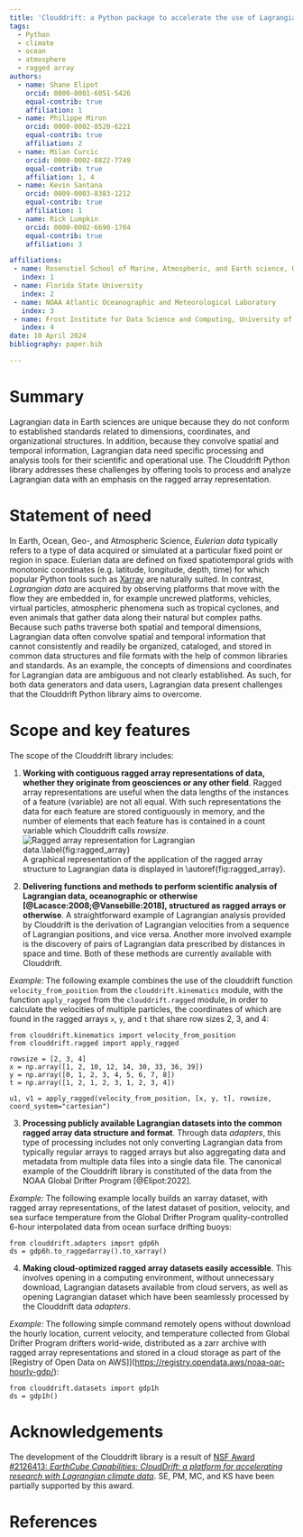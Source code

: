 ```yaml
---
title: 'Clouddrift: a Python package to accelerate the use of Lagrangian data for atmospheric, oceanic, and climate sciences (edit)'
tags:
  - Python
  - climate
  - ocean
  - atmosphere
  - ragged array
authors:
  - name: Shane Elipot
    orcid: 0000-0001-6051-5426
    equal-contrib: true
    affiliation: 1
  - name: Philippe Miron
    orcid: 0000-0002-8520-6221
    equal-contrib: true
    affiliation: 2
  - name: Milan Curcic
    orcid: 0000-0002-8822-7749
    equal-contrib: true
    affiliation: 1, 4
  - name: Kevin Santana
    orcid: 0009-0003-8383-1212
    equal-contrib: true
    affiliation: 1
  - name: Rick Lumpkin
    orcid: 0000-0002-6690-1704
    equal-contrib: true
    affiliation: 3

affiliations:
 - name: Rosenstiel School of Marine, Atmospheric, and Earth science, University of Miami
   index: 1
 - name: Florida State University
   index: 2
 - name: NOAA Atlantic Oceanographic and Meteorological Laboratory
   index: 3
 - name: Frost Institute for Data Science and Computing, University of Miami
   index: 4
date: 10 April 2024
bibliography: paper.bib

---
```


# Summary

Lagrangian data in Earth sciences are unique because they do not conform to established standards related to dimensions, coordinates, and organizational structures. In addition, because they convolve spatial and temporal information, Lagrangian data need specific processing and analysis tools for their scientific and operational use. The Clouddrift Python library addresses these challenges by offering tools to process and analyze Lagrangian data with an emphasis on the ragged array representation.

# Statement of need

In Earth, Ocean, Geo-, and Atmospheric Science, *Eulerian data* typically refers to a type of data acquired or simulated at a particular fixed point or region in space. Eulerian data are defined on fixed spatiotemporal grids with monotonic coordinates (e.g. latitude, longitude, depth, time) for which popular Python tools such as [Xarray](https://docs.xarray.dev/en/stable/) are naturally suited. In contrast, *Lagrangian data* are acquired by observing platforms that move with the flow they are embedded in, for example uncrewed platforms, vehicles, virtual particles, atmospheric phenomena such as tropical cyclones, and even animals that gather data along their natural but complex paths. Because such paths traverse both spatial and temporal dimensions, Lagrangian data often convolve spatial and temporal information that cannot consistently and readily be organized, cataloged, and stored in common data structures and file formats with the help of common libraries and standards. As an example, the concepts of dimensions and coordinates for Lagrangian data are ambiguous and not clearly established. As such, for both data generators and data users, Lagrangian data present challenges that the Clouddrift Python library aims to overcome. 

# Scope and key features

The scope of the Clouddrift library includes: 

1. **Working with contiguous ragged array representations of data, whether they originate from geosciences or any other field**. Ragged array representations are useful when the data lengths of the instances of a feature (variable) are not all equal. With such representations the data for each feature are stored contiguously in memory, and the number of elements that each feature has is contained in a count variable which Clouddrift calls *rowsize*. 
![Ragged array representation for Lagrangian data.\label{fig:ragged_array}](ragged_array.png)       
A graphical representation of the application of the ragged array structure to Lagrangian data is displayed in \autoref{fig:ragged_array}.


2. **Delivering functions and methods to perform scientific analysis of Lagrangian data, oceanographic or otherwise [@Lacasce:2008;@Vansebille:2018], structured as ragged arrays or otherwise**. A straightforward example of Lagrangian analysis provided by Clouddrift is the derivation of Lagrangian velocities from a sequence of Lagrangian positions, and vice versa. Another more involved example is the discovery of pairs of Lagrangian data prescribed by distances in space and time. Both of these methods are currently available with Clouddrift.

*Example:* The following example combines the use of the clouddrift function `velocity_from_position` from the `clouddrift.kinematics` module, with the function `apply_ragged` from the `clouddrift.ragged` module, in order to calculate the velocities of multiple particles, the coordinates of which are found in the ragged arrays `x`, `y`, and `t` that share row sizes 2, 3, and 4:  
```
from clouddrift.kinematics import velocity_from_position
from clouddrift.ragged import apply_ragged

rowsize = [2, 3, 4]
x = np.array([1, 2, 10, 12, 14, 30, 33, 36, 39])
y = np.array([0, 1, 2, 3, 4, 5, 6, 7, 8])
t = np.array([1, 2, 1, 2, 3, 1, 2, 3, 4])

u1, v1 = apply_ragged(velocity_from_position, [x, y, t], rowsize, coord_system="cartesian")
```

3. **Processing publicly available Lagrangian datasets into the common ragged array data structure and format**. Through data *adapters*, this type of processing includes not only converting Lagrangian data from typically regular arrays to ragged arrays but also aggregating data and metadata from multiple data files into a single data file. The canonical example of the Clouddrift library is constituted of the data from the NOAA Global Drifter Program [@Elipot:2022].

*Example:* The following example locally builds an xarray dataset, with ragged array representations, of the latest dataset of position, velocity, and sea surface temperature from the Global Drifter Program quality-controlled 6-hour interpolated data from ocean surface drifting buoys:
```
from clouddrift.adapters import gdp6h
ds = gdp6h.to_raggedarray().to_xarray()
```

4. **Making cloud-optimized ragged array datasets easily accessible**. This involves opening in a computing environment, without unnecessary download, Lagrangian datasets available from cloud servers, as well as opening Lagrangian dataset which have been seamlessly processed by the Clouddrift data *adapters*.    

*Example:* The following simple command remotely opens without download the hourly location, current velocity, and temperature collected from Global Drifter Program drifters world-wide, distributed as a zarr archive with ragged array representations and stored in a cloud storage as part of the [Registry of Open Data on AWS]](https://registry.opendata.aws/noaa-oar-hourly-gdp/):

```
from clouddrift.datasets import gdp1h
ds = gdp1h()
```

# Acknowledgements

The development of the Clouddrift library is a result of [NSF Award #2126413: *EarthCube Capabilities: CloudDrift: a platform for accelerating research with Lagrangian climate data*](https://www.nsf.gov/awardsearch/showAward?AWD_ID=2126413). SE, PM, MC, and KS have been partially supported by this award. 

# References

